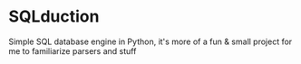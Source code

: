 # SQLduction
Simple SQL database engine in Python, it's more of a fun & small project for me to familiarize parsers and stuff
